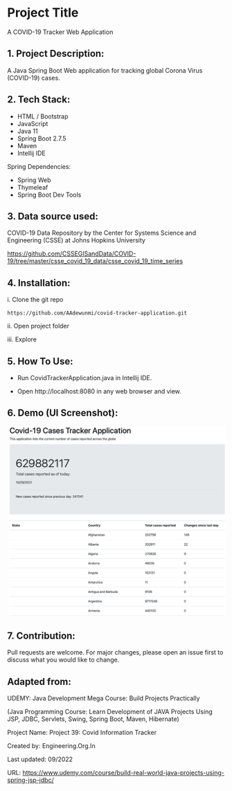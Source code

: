 # Project Title
A COVID-19 Tracker Web Application

## 1. Project Description: 

A Java Spring Boot Web application for tracking global Corona Virus (COVID-19) cases.

## 2. Tech Stack:
 
- HTML / Bootstrap
- JavaScript 
- Java 11
- Spring Boot 2.7.5
- Maven
- Intellij IDE

Spring Dependencies:
- Spring Web
- Thymeleaf 
- Spring Boot Dev Tools

## 3. Data source used: 

COVID-19 Data Repository by the Center for Systems Science and Engineering (CSSE) at Johns Hopkins University

https://github.com/CSSEGISandData/COVID-19/tree/master/csse_covid_19_data/csse_covid_19_time_series

## 4. Installation:
 
i. Clone the git repo

```
https://github.com/AAdewunmi/covid-tracker-application.git
```

ii. Open project folder

iii. Explore

## 5. How To Use:

- Run CovidTrackerApplication.java in Intellij IDE.

- Open http://localhost:8080 in any web browser and view.

## 6. Demo (UI Screenshot):

![This is an image](src/main/java/com/application/covidtrackerapplication/images/Screenshot.png)

## 7. Contribution:

Pull requests are welcome. For major changes, please open an issue first to discuss what you would like to change.

## Adapted from:

UDEMY: Java Development Mega Course: Build Projects Practically

(Java Programming Course: Learn Development of JAVA Projects Using JSP, JDBC, Servlets, Swing, Spring Boot, Maven, Hibernate)

Project Name: Project 39: Covid Information Tracker

Created by: Engineering.Org.In

Last updated: 09/2022

URL: https://www.udemy.com/course/build-real-world-java-projects-using-spring-jsp-jdbc/
